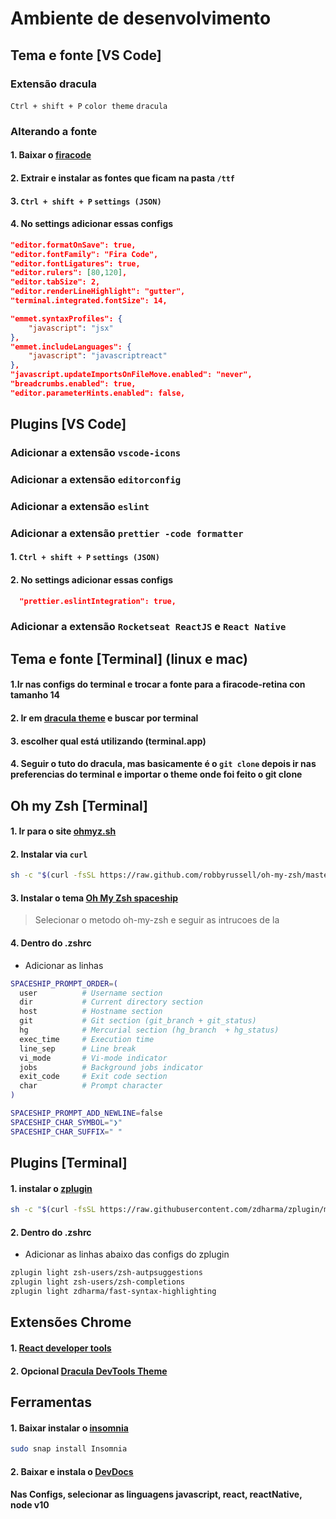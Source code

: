 # Ambiente de desenvolvimento

## Tema e fonte [VS Code]

### Extensão dracula

`Ctrl + shift + P` `color theme` `dracula`

### Alterando a fonte

#### 1. Baixar o [firacode](https://github.com/tonsky/FiraCode#solution)

#### 2. Extrair e instalar as fontes que ficam na pasta `/ttf`

#### 3. `Ctrl + shift + P` `settings (JSON)`

#### 4. No settings adicionar essas configs

```json
"editor.formatOnSave": true,
"editor.fontFamily": "Fira Code",
"editor.fontLigatures": true,
"editor.rulers": [80,120],
"editor.tabSize": 2,
"editor.renderLineHighlight": "gutter",
"terminal.integrated.fontSize": 14,

"emmet.syntaxProfiles": {
    "javascript": "jsx"
},
"emmet.includeLanguages": {
    "javascript": "javascriptreact"
},
"javascript.updateImportsOnFileMove.enabled": "never",
"breadcrumbs.enabled": true,
"editor.parameterHints.enabled": false,
```

## Plugins [VS Code]

### Adicionar a extensão `vscode-icons`

### Adicionar a extensão `editorconfig`

### Adicionar a extensão `eslint`

### Adicionar a extensão `prettier -code formatter`

#### 1. `Ctrl + shift + P` `settings (JSON)`

#### 2. No settings adicionar essas configs

```json
  "prettier.eslintIntegration": true,
```

### Adicionar a extensão `Rocketseat ReactJS` e `React Native`

## Tema e fonte [Terminal] (linux e mac)

#### 1.Ir nas configs do terminal e trocar a fonte para a firacode-retina con tamanho 14

#### 2. Ir em [dracula theme](https://draculatheme.com/) e buscar por terminal

#### 3. escolher qual está utilizando (terminal.app)

#### 4. Seguir o tuto do dracula, mas basicamente é o `git clone` depois ir nas preferencias do terminal e importar o theme onde foi feito o git clone

## Oh my Zsh [Terminal]

#### 1. Ir para o site [ohmyz.sh](https://ohmyz.sh/)

#### 2. Instalar via `curl`

```bash
sh -c "$(curl -fsSL https://raw.github.com/robbyrussell/oh-my-zsh/master/tools/install.sh)"
```

#### 3. Instalar o tema [Oh My Zsh spaceship](https://github.com/denysdovhan/spaceship-prompt#installing)

> Selecionar o metodo oh-my-zsh e seguir as intrucoes de la

#### 4. Dentro do .zshrc

- Adicionar as linhas

```bash
SPACESHIP_PROMPT_ORDER=(
  user          # Username section
  dir           # Current directory section
  host          # Hostname section
  git           # Git section (git_branch + git_status)
  hg            # Mercurial section (hg_branch  + hg_status)
  exec_time     # Execution time
  line_sep      # Line break
  vi_mode       # Vi-mode indicator
  jobs          # Background jobs indicator
  exit_code     # Exit code section
  char          # Prompt character
)

SPACESHIP_PROMPT_ADD_NEWLINE=false
SPACESHIP_CHAR_SYMBOL="❯"
SPACESHIP_CHAR_SUFFIX=" "
```

## Plugins [Terminal]

#### 1. instalar o [zplugin](https://github.com/zdharma/zplugin#installation)

```bash
sh -c "$(curl -fsSL https://raw.githubusercontent.com/zdharma/zplugin/master/doc/install.sh)"
```

#### 2. Dentro do .zshrc

- Adicionar as linhas abaixo das configs do zplugin

```bash
zplugin light zsh-users/zsh-autpsuggestions
zplugin light zsh-users/zsh-completions
zplugin light zdharma/fast-syntax-highlighting
```

## Extensões Chrome

#### 1. [React developer tools](https://chrome.google.com/webstore/detail/react-developer-tools/fmkadmapgofadopljbjfkapdkoienihi?hl=pt-BR)

#### 2. Opcional [Dracula DevTools Theme](https://chrome.google.com/webstore/detail/dracula-devtools-theme/gdhgkfojgddhijhlnnnbopleoabkeife?hl=pt-BR)

## Ferramentas

#### 1. Baixar instalar o [insomnia](https://insomnia.rest/download/)

```bash
sudo snap install Insomnia
```

#### 2. Baixar e instala o [DevDocs](https://devdocs.egoist.sh/)

#### Nas Configs, selecionar as linguagens javascript, react, reactNative, node v10
